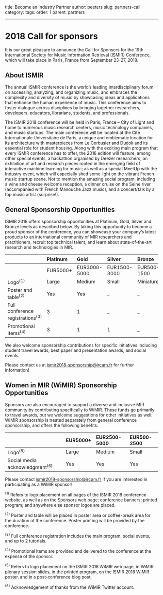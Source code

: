 title: Become an Industry Partner
author: peeters
slug: partners-call
category:
tags:
order: 1
parent: partners

---------------------------------------------

# 2018 Call for sponsors

It is our great pleasure to announce the Call for Sponsors for the 19th International Society for Music Information Retrieval (ISMIR) Conference, which will take place in Paris, France from September 23-27, 2018.

## About ISMIR
The annual ISMIR conference is the world’s leading interdisciplinary forum on accessing, analyzing, and organizing music, and embraces the complexity and diversity of music by showcasing ideas and applications that enhance the human experience of music. This conference aims to foster dialogue across disciplines by bringing together researchers, developers, educators, librarians, students, and professionals.

The ISMIR 2018 conference will be held in Paris, France – City of Light and home to numerous music research centers, music technology companies, and music startups. The main conference will be located at the Cité Internationale Universitaire de Paris, a unique and emblematic location for its architecture with masterpieces from Le Corbusier and Dudok and its essential role for student housing. Along with the exciting main program that every ISMIR conference has to offer, the 2018 edition will feature, among other special events, a hackathon organised by Deezer researchers; an exhibition of art and research pieces rooted in the emerging field of interactive machine learning for music; as well as a special MeetUp with the Industry event, which will especially shed some light on the vibrant French music startup scene. Not to mention the amazing social program, including a wine and cheese welcome reception, a dinner cruise on the Seine river (accompanied with French Manouche Jazz music), and a concert/talk by a top music artist (surprise!).

## General Sponsorship Opportunities

ISMIR 2018 offers sponsorship opportunities at Platinum, Gold, Silver and Bronze levels as described below. By taking this opportunity to become a proud sponsor of the conference, you can showcase your company’s latest products to an international community of MIR researchers and practitioners, recruit top technical talent, and learn about state-of-the-art research and technologies in MIR.

|                           | Platinum        | Gold      | Silver          | Bronze
|:-------------             |:------------- |:------------- |:------------- |:-------------
|                           | EUR5000+        | EUR3000-5000      | EUR1500-3000          | EUR500-1500
| Logo<sup>(1)</sup>                   | Large             | Medium             | Small             | Miniature
| Poster and table<sup>(2)</sup>        | Yes             | Yes             | _             | _
| Full conference registrations<sup>(3)</sup>    | 3             | 1             | _             | _
| Promotional items<sup>(4)</sup>        | 3             | 1             | 1             | _


We also welcome sponsorship contributions for specific initiatives including student travel awards, best paper and presentation awards, and social events.

Please contact us at <ismir2018-sponsorship@ircam.fr> for further information!

## Women in MIR (WiMIR) Sponsorship Opportunities

Sponsors are also encouraged to support a diverse and inclusive MIR community by contributing specifically to WiMIR. These funds go primarily to travel awards, but we welcome suggestions for other initiatives as well. WiMIR sponsorship is treated separately from general conference sponsorship, and offers the following benefits:

|                           | EUR5000+        | EUR2500-5000      | EUR500-2500
|:-------------             |:------------- |:------------- |:-------------
| Logo<sup>(5)</sup>                     | Large             | Medium             | Small
| Social media acknowledgment<sup>(6)</sup>         | Yes             | Yes             | Yes


Please contact <ismir2018-sponsorship@ircam.fr> if you are interested in participating as a WiMIR sponsor!

<sup>(1)</sup>   Refers to logo placement on all pages of the ISMIR 2018 conference website, as well as on the Sponsors web page; conference banners; printed program; and anywhere else sponsor logos are placed.

<sup>(2)</sup>   Poster and table will be placed in poster area or coffee-break area for the duration of the conference. Poster printing will be provided by the conference.

<sup>(3)</sup>   Full conference registration includes the main program, social events, and up to 2 tutorials.

<sup>(4)</sup>   Promotional items are provided and delivered to the conference at the expense of the sponsor.

<sup>(5)</sup>   Refers to logo placement on the ISMIR 2018 WiMIR web page, in WiMIR plenary session slides, in the printed program, on the ISMIR 2018 WiMIR poster, and in a post-conference blog post.

<sup>(6)</sup>   Acknowledgement of thanks from the WiMIR Twitter account.
